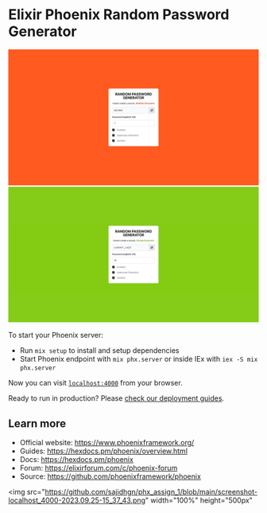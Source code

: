 # Elixir Phoenix Random Password Generator

![Screenshot](screenshot-2.png)
![Screenshot](screenshot-1.png)

To start your Phoenix server:

  * Run `mix setup` to install and setup dependencies
  * Start Phoenix endpoint with `mix phx.server` or inside IEx with `iex -S mix phx.server`

Now you can visit [`localhost:4000`](http://localhost:4000) from your browser.

Ready to run in production? Please [check our deployment guides](https://hexdocs.pm/phoenix/deployment.html).

## Learn more

  * Official website: https://www.phoenixframework.org/
  * Guides: https://hexdocs.pm/phoenix/overview.html
  * Docs: https://hexdocs.pm/phoenix
  * Forum: https://elixirforum.com/c/phoenix-forum
  * Source: https://github.com/phoenixframework/phoenix

<img src="https://github.com/sajidhgn/phx_assign_1/blob/main/screenshot-localhost_4000-2023.09.25-15_37_43.png" width="100%" height="500px"
